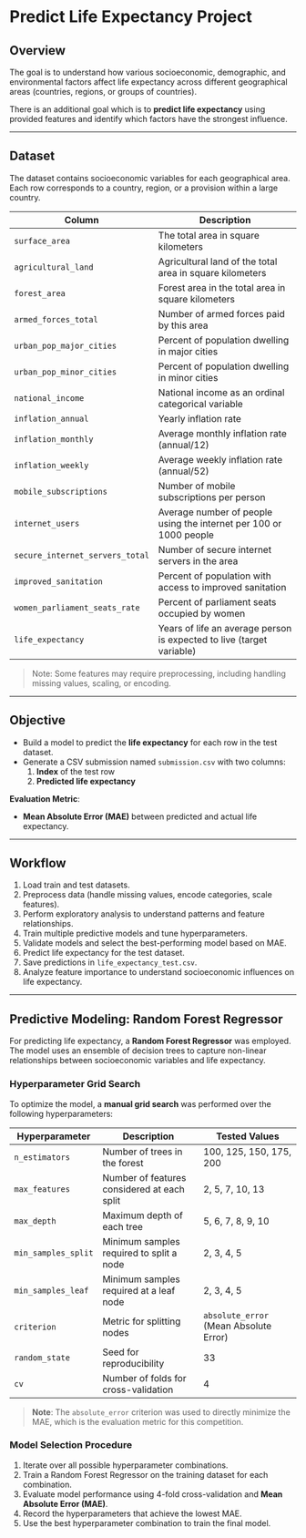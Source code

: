 # Predict Life Expectancy Project

## Overview 
The goal is to understand how various socioeconomic, demographic, and environmental factors affect life expectancy across different geographical areas (countries, regions, or groups of countries).  

There is an additional goal which is to **predict life expectancy** using provided features and identify which factors have the strongest influence.

---

## Dataset
The dataset contains socioeconomic variables for each geographical area. Each row corresponds to a country, region, or a provision within a large country.  

| Column | Description |
|--------|-------------|
| `surface_area` | The total area in square kilometers |
| `agricultural_land` | Agricultural land of the total area in square kilometers |
| `forest_area` | Forest area in the total area in square kilometers |
| `armed_forces_total` | Number of armed forces paid by this area |
| `urban_pop_major_cities` | Percent of population dwelling in major cities |
| `urban_pop_minor_cities` | Percent of population dwelling in minor cities |
| `national_income` | National income as an ordinal categorical variable |
| `inflation_annual` | Yearly inflation rate |
| `inflation_monthly` | Average monthly inflation rate (annual/12) |
| `inflation_weekly` | Average weekly inflation rate (annual/52) |
| `mobile_subscriptions` | Number of mobile subscriptions per person |
| `internet_users` | Average number of people using the internet per 100 or 1000 people |
| `secure_internet_servers_total` | Number of secure internet servers in the area |
| `improved_sanitation` | Percent of population with access to improved sanitation |
| `women_parliament_seats_rate` | Percent of parliament seats occupied by women |
| `life_expectancy` | Years of life an average person is expected to live (target variable) |

> Note: Some features may require preprocessing, including handling missing values, scaling, or encoding.

---

## Objective
- Build a model to predict the **life expectancy** for each row in the test dataset.  
- Generate a CSV submission named `submission.csv` with two columns:  
  1. **Index** of the test row  
  2. **Predicted life expectancy**  

**Evaluation Metric**:  
- **Mean Absolute Error (MAE)** between predicted and actual life expectancy.

---

## Workflow
1. Load train and test datasets.
2. Preprocess data (handle missing values, encode categories, scale features).
3. Perform exploratory analysis to understand patterns and feature relationships.
4. Train multiple predictive models and tune hyperparameters.
5. Validate models and select the best-performing model based on MAE.
6. Predict life expectancy for the test dataset.
7. Save predictions in `life_expectancy_test.csv`.
8. Analyze feature importance to understand socioeconomic influences on life expectancy.

---

## Predictive Modeling: Random Forest Regressor

For predicting life expectancy, a **Random Forest Regressor** was employed. The model uses an ensemble of decision trees to capture non-linear relationships between socioeconomic variables and life expectancy.

### Hyperparameter Grid Search

To optimize the model, a **manual grid search** was performed over the following hyperparameters:

| Hyperparameter | Description | Tested Values |
|----------------|-------------|---------------|
| `n_estimators` | Number of trees in the forest | 100, 125, 150, 175, 200 |
| `max_features` | Number of features considered at each split | 2, 5, 7, 10, 13 |
| `max_depth` | Maximum depth of each tree | 5, 6, 7, 8, 9, 10 |
| `min_samples_split` | Minimum samples required to split a node | 2, 3, 4, 5 |
| `min_samples_leaf` | Minimum samples required at a leaf node | 2, 3, 4, 5 |
| `criterion` | Metric for splitting nodes | `absolute_error` (Mean Absolute Error) |
| `random_state` | Seed for reproducibility | 33 |
| `cv` | Number of folds for cross-validation | 4 |

> **Note**: The `absolute_error` criterion was used to directly minimize the MAE, which is the evaluation metric for this competition.

### Model Selection Procedure

1. Iterate over all possible hyperparameter combinations.
2. Train a Random Forest Regressor on the training dataset for each combination.
3. Evaluate model performance using 4-fold cross-validation and **Mean Absolute Error (MAE)**.
4. Record the hyperparameters that achieve the lowest MAE.
5. Use the best hyperparameter combination to train the final model.

